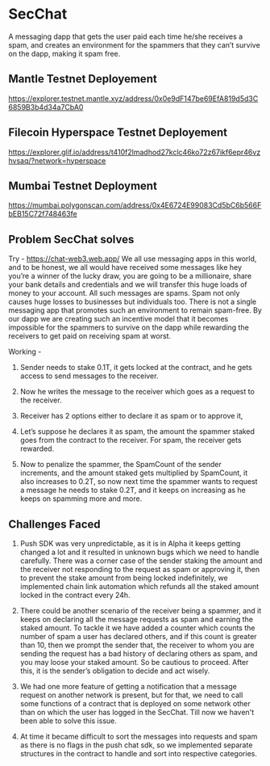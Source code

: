 # SecChat

A messaging dapp that gets the user paid each time he/she receives a spam, and creates an environment for the spammers that they can’t survive on the dapp, making it spam free.

## Mantle Testnet Deployement

https://explorer.testnet.mantle.xyz/address/0x0e9dF147be69EfA819d5d3C6859B3b4d34a7CbA0

## Filecoin Hyperspace Testnet Deployement

https://explorer.glif.io/address/t410f2lmadhod27kclc46ko72z67ikf6epr46vzhvsaq/?network=hyperspace

## Mumbai Testnet Deployment

https://mumbai.polygonscan.com/address/0x4E6724E99083Cd5bC6b566FbEB15C72f748463fe

## Problem SecChat solves

Try - https://chat-web3.web.app/
We all use messaging apps in this world, and to be honest, we all would have received some messages like hey you’re a winner of the lucky draw, you are going to be a millionaire, share your bank details and credentials and we will transfer this huge loads of money to your account. All such messages are spams. Spam not only causes huge losses to businesses but individuals too. There is not a single messaging app that promotes such an environment to remain spam-free.
By our dapp we are creating such an incentive model that it becomes impossible for the spammers to survive on the dapp while rewarding the receivers to get paid on receiving spam at worst.

Working -
1. Sender needs to stake 0.1T, it gets locked at the contract, and he gets access to send messages to the receiver.

2. Now he writes the message to the receiver which goes as a request to the receiver.

3. Receiver has 2 options either to declare it as spam or to approve it,

4. Let’s suppose he declares it as spam, the amount the spammer staked goes from the contract to the receiver. For spam, the receiver gets rewarded.

5. Now to penalize the spammer, the SpamCount of the sender increments, and the amount staked gets multiplied by SpamCount, it also increases to 0.2T, so now next time the spammer wants to request a message he needs to stake 0.2T, and it keeps on increasing as he keeps on spamming more and more.

## Challenges Faced

1. Push SDK was very unpredictable, as it is in Alpha it keeps getting changed a lot and it resulted in unknown bugs which we need to handle carefully.
There was a corner case of the sender staking the amount and the receiver not responding to the request as spam or approving it, then to prevent the stake amount from being locked indefinitely, we implemented chain link automation which refunds all the staked amount locked in the contract every 24h.

2. There could be another scenario of the receiver being a spammer, and it keeps on declaring all the message requests as spam and earning the staked amount. To tackle it we have added a counter which counts the number of spam a user has declared others, and if this count is greater than 10, then we prompt the sender that, the receiver to whom you are sending the request has a bad history of declaring others as spam, and you may loose your staked amount. So be cautious to proceed. After this, it is the sender’s obligation to decide and act wisely.

3. We had one more feature of getting a notification that a message request on another network is present, but for that, we need to call some functions of a contract that is deployed on some network other than on which the user has logged in the SecChat. Till now we haven't been able to solve this issue.

4. At time it became difficult to sort the messages into requests and spam as there is no flags in the push chat sdk, so we implemented separate structures in the contract to handle and sort into respective categories.